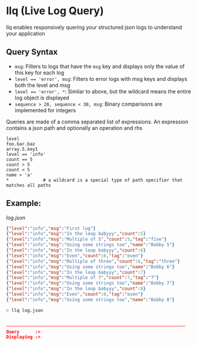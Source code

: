 # llq (Live Log Query)

llq enables responsively quering your structured json logs to understand your application


## Query Syntax

- `msg`: Filters to logs that have the `msg` key and displays only the value of this key for each log
- `level == 'error', msg`: Filters to error logs with msg keys and displays both the level and msg 
- `level == 'error', *`: Similar to above, but the wildcard means the entire log object is displayed
- `sequence > 20, sequence < 30, msg`: Binary comparisons are implemented for integers

Queries are made of a comma separated list of expressions.
An expression contains a json path and optionally an operation and rhs
```
level
foo.bar.baz
array.5.key1
level == 'info'
count == 5
count > 5
count < 5
name > 'a'
*             # a wildcard is a special type of path specifier that matches all paths
```

## Example:

_log.json_
```json
{"level":"info","msg":"First log"}
{"level":"info","msg":"In the loop babyyy","count":5}
{"level":"info","msg":"Multiple of 5","count":5,"tag":"five"}
{"level":"info","msg":"Using some strings too","name":"Bobby 5"}
{"level":"info","msg":"In the loop babyyy","count":6}
{"level":"info","msg":"Even","count":6,"tag":"even"}
{"level":"info","msg":"Multiple of three","count":6,"tag":"three"}
{"level":"info","msg":"Using some strings too","name":"Bobby 6"}
{"level":"info","msg":"In the loop babyyy","count":7}
{"level":"info","msg":"Multiple of 7","count":7,"tag":"7"}
{"level":"info","msg":"Using some strings too","name":"Bobby 7"}
{"level":"info","msg":"In the loop babyyy","count":8}
{"level":"info","msg":"Even","count":8,"tag":"even"}
{"level":"info","msg":"Using some strings too","name":"Bobby 8"}
```

```sh
> llq log.json
```



```json

────────────────────────────────────────────────────────────────────
Query      :> 
Displaying :> 
```
